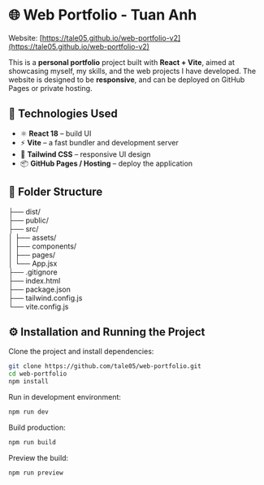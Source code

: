 # 🌐 Web Portfolio - Tuan Anh

Website: [https://tale05.github.io/web-portfolio-v2](https://tale05.github.io/web-portfolio-v2)

This is a **personal portfolio** project built with **React + Vite**, aimed at showcasing myself, my skills, and the web projects I have developed.
The website is designed to be **responsive**, and can be deployed on GitHub Pages or private hosting.

## 🚀 Technologies Used

- ⚛️ **React 18** – build UI
- ⚡ **Vite** – a fast bundler and development server
- 🎨 **Tailwind CSS** – responsive UI design
- 📦 **GitHub Pages / Hosting** – deploy the application

## 📂 Folder Structure

├── dist/</br>
├── public/</br>
├── src/</br>
│ ├── assets/</br>
│ ├── components/</br>
│ ├── pages/</br>
│ └── App.jsx</br>
├── .gitignore</br>
├── index.html</br>
├── package.json</br>
├── tailwind.config.js</br>
└── vite.config.js</br>

## ⚙️ Installation and Running the Project

Clone the project and install dependencies:

```bash
git clone https://github.com/tale05/web-portfolio.git
cd web-portfolio
npm install
```

Run in development environment:

```bash
npm run dev
```

Build production:

```bash
npm run build
```

Preview the build:

```bash
npm run preview
```
